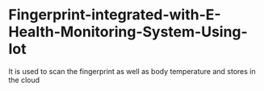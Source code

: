 # Fingerprint-integrated-with-E-Health-Monitoring-System-Using-Iot
It is used to scan the fingerprint as well as body temperature and stores in the cloud
